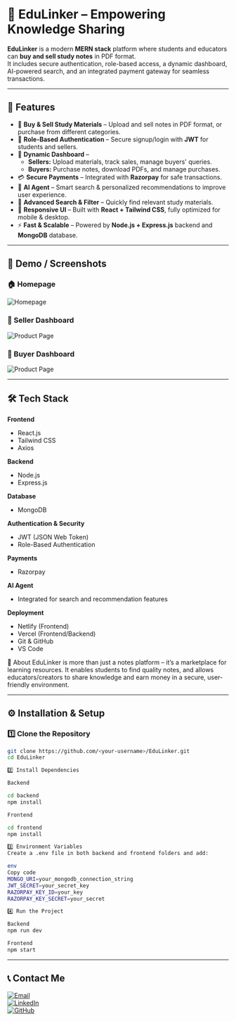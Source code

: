 # 📘 EduLinker – Empowering Knowledge Sharing  

**EduLinker** is a modern **MERN stack** platform where students and educators can **buy and sell study notes** in PDF format.  
It includes secure authentication, role-based access, a dynamic dashboard, AI-powered search, and an integrated payment gateway for seamless transactions.  

---

## 🚀 Features  

- 🛒 **Buy & Sell Study Materials** – Upload and sell notes in PDF format, or purchase from different categories.  
- 🔐 **Role-Based Authentication** – Secure signup/login with **JWT** for students and sellers.  
- 📂 **Dynamic Dashboard** –  
  - **Sellers:** Upload materials, track sales, manage buyers' queries.  
  - **Buyers:** Purchase notes, download PDFs, and manage purchases.  
- 💳 **Secure Payments** – Integrated with **Razorpay** for safe transactions.  
- 🤖 **AI Agent** – Smart search & personalized recommendations to improve user experience.  
- 🔎 **Advanced Search & Filter** – Quickly find relevant study materials.  
- 📱 **Responsive UI** – Built with **React + Tailwind CSS**, fully optimized for mobile & desktop.  
- ⚡ **Fast & Scalable** – Powered by **Node.js + Express.js** backend and **MongoDB** database.  

---

## 📸 Demo / Screenshots  

### 🏠 Homepage  
![Homepage](./public/homepage.png)



### 🛒 Seller Dashboard 
![Product Page](./public/seller.png)


### 🛒 Buyer Dashboard 
![Product Page](./public/buyer.png)

---

## 🛠️ Tech Stack  

**Frontend**  
- React.js  
- Tailwind CSS  
- Axios  

**Backend**  
- Node.js  
- Express.js  

**Database**  
- MongoDB  

**Authentication & Security**  
- JWT (JSON Web Token)  
- Role-Based Authentication  

**Payments**  
- Razorpay  

**AI Agent**  
- Integrated for search and recommendation features  

**Deployment**  
- Netlify (Frontend)  
- Vercel (Frontend/Backend)  
- Git & GitHub  
- VS Code





📖 About
EduLinker is more than just a notes platform – it’s a marketplace for learning resources.
It enables students to find quality notes, and allows educators/creators to share knowledge and earn money in a secure, user-friendly environment.


---

## ⚙️ Installation & Setup  

### 1️⃣ Clone the Repository  
```bash
git clone https://github.com/<your-username>/EduLinker.git
cd EduLinker

2️⃣ Install Dependencies

Backend

cd backend
npm install

Frontend

cd frontend
npm install

3️⃣ Environment Variables
Create a .env file in both backend and frontend folders and add:

env
Copy code
MONGO_URI=your_mongodb_connection_string
JWT_SECRET=your_secret_key
RAZORPAY_KEY_ID=your_key
RAZORPAY_KEY_SECRET=your_secret

4️⃣ Run the Project

Backend
npm run dev

Frontend
npm start


```
---

## 📞 Contact Me  

[![Email](https://img.shields.io/badge/Email-D14836?style=for-the-badge&logo=gmail&logoColor=white)](mailto:neham.bba2023@ssism.org)  
[![LinkedIn](https://img.shields.io/badge/LinkedIn-0A66C2?style=for-the-badge&logo=linkedin&logoColor=white)](https://www.linkedin.com/in/contact-neha-meena)  
[![GitHub](https://img.shields.io/badge/GitHub-171515?style=for-the-badge&logo=github&logoColor=white)](https://github.com/Nehameena28)  






